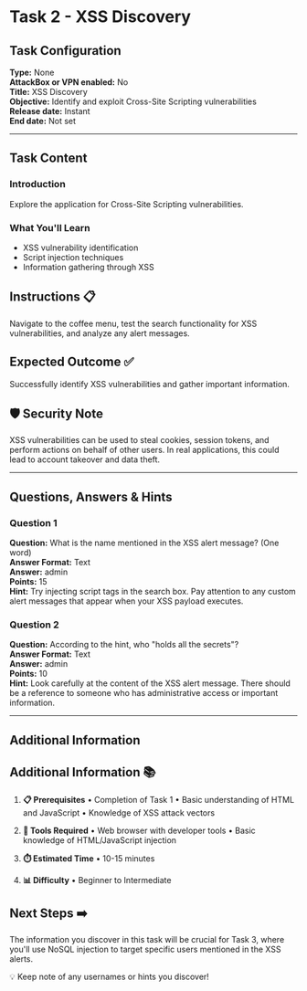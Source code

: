 # Task 2 - XSS Discovery

## Task Configuration

**Type:** None  
**AttackBox or VPN enabled:** No  
**Title:** XSS Discovery  
**Objective:** Identify and exploit Cross-Site Scripting vulnerabilities  
**Release date:** Instant  
**End date:** Not set  

---

## Task Content

### Introduction

Explore the application for Cross-Site Scripting vulnerabilities.

### What You'll Learn

- XSS vulnerability identification
- Script injection techniques
- Information gathering through XSS

## Instructions 📋

Navigate to the coffee menu, test the search functionality for XSS vulnerabilities, and analyze any alert messages.

## Expected Outcome ✅

Successfully identify XSS vulnerabilities and gather important information.

## 🛡️ Security Note

XSS vulnerabilities can be used to steal cookies, session tokens, and perform actions on behalf of other users. In real applications, this could lead to account takeover and data theft.

---

## Questions, Answers & Hints

### Question 1

**Question:** What is the name mentioned in the XSS alert message? (One word)  
**Answer Format:** Text  
**Answer:** admin  
**Points:** 15  
**Hint:** Try injecting script tags in the search box. Pay attention to any custom alert messages that appear when your XSS payload executes.

### Question 2

**Question:** According to the hint, who "holds all the secrets"?  
**Answer Format:** Text  
**Answer:** admin  
**Points:** 10  
**Hint:** Look carefully at the content of the XSS alert message. There should be a reference to someone who has administrative access or important information.

---

## Additional Information

## Additional Information 📚

1. **📋 Prerequisites**
   • Completion of Task 1
   • Basic understanding of HTML and JavaScript
   • Knowledge of XSS attack vectors

2. **🔧 Tools Required**
   • Web browser with developer tools
   • Basic knowledge of HTML/JavaScript injection

3. **⏱️ Estimated Time**
   • 10-15 minutes

4. **📊 Difficulty**
   • Beginner to Intermediate

## Next Steps ➡️

The information you discover in this task will be crucial for Task 3, where you'll use NoSQL injection to target specific users mentioned in the XSS alerts.

💡 Keep note of any usernames or hints you discover!